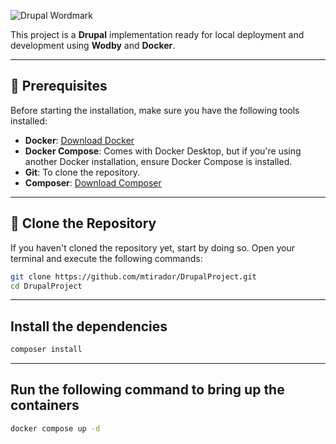
![Drupal Wordmark](https://upload.wikimedia.org/wikipedia/commons/thumb/c/c1/Drupal-wordmark.svg/750px-Drupal-wordmark.svg.png)


This project is a **Drupal** implementation ready for local deployment and development using **Wodby** and **Docker**.

---

## 📌 **Prerequisites**

Before starting the installation, make sure you have the following tools installed:

- **Docker**: [Download Docker](https://www.docker.com/products/docker-desktop)
- **Docker Compose**: Comes with Docker Desktop, but if you're using another Docker installation, ensure Docker Compose is installed.
- **Git**: To clone the repository.
- **Composer**: [Download Composer](https://getcomposer.org/)

---

## 🔽 **Clone the Repository**

If you haven't cloned the repository yet, start by doing so. Open your terminal and execute the following commands:

```sh
git clone https://github.com/mtirador/DrupalProject.git
cd DrupalProject
```
---

## **Install the dependencies**
```sh
composer install
```
---

##  **Run the following command to bring up the containers**
```sh
docker compose up -d
```
